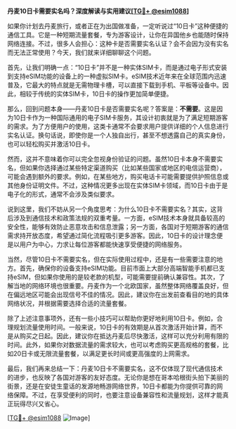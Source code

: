 **丹麦10日卡需要实名吗？深度解读与实用建议[[TG💪+ @esim1088](https://t.me/s/esim1088)]**

如果你计划去丹麦旅行，或者正在为出国做准备，一定听说过“10日卡”这种便捷的通信工具。它是一种短期流量套餐，专为游客设计，让你在异国他乡也能随时保持网络连接。不过，很多人会担心：这种卡是否需要实名认证？会不会因为没有实名而无法正常使用？今天，我们就来详细聊聊这个问题。

首先，让我们明确一点：“10日卡”并不是一种实体SIM卡，而是通过电子形式安装到支持eSIM功能的设备上的一种虚拟SIM卡。eSIM技术近年来在全球范围内迅速普及，它最大的特点就是无需物理卡槽，可以直接下载到手机、平板等设备中。因此，相较于传统的实体SIM卡，10日卡的操作更加简单便捷。

那么，回到问题本身——丹麦10日卡是否需要实名呢？答案是：**不需要**。这是因为10日卡作为一种国际通用的电子SIM卡服务，其设计初衷就是为了满足短期游客的需求。为了方便用户的使用，这类卡通常不会要求用户提供详细的个人信息进行实名认证。换句话说，即使你是一个人独自出行，甚至不想透露自己的真实身份，也可以轻松购买并激活10日卡。

然而，这并不意味着你可以完全忽视身份验证的问题。虽然10日卡本身不需要实名，但如果你选择通过某些特定渠道购买（比如某些国家或地区的电信运营商），可能会遇到额外的要求。例如，在某些地方，购买电话卡可能需要提供护照信息或其他身份证明文件。不过，这种情况更多出现在实体SIM卡领域，而10日卡由于是电子化的形式，通常不会涉及类似要求。

说到这里，我们不妨从另一个角度思考：为什么10日卡不需要实名？其实，这背后涉及到通信技术和政策法规的双重考量。一方面，eSIM技术本身就具备较高的安全性，能够有效防止恶意攻击和信息泄露；另一方面，各国对于短期游客的通信需求持开放态度，希望通过简化流程吸引更多游客。因此，10日卡的设计理念便是以用户为中心，力求让每位游客都能快速享受便捷的网络服务。

当然，尽管10日卡不需要实名，但在实际使用过程中，还是有一些需要注意的地方。首先，确保你的设备支持eSIM功能。目前市面上大部分高端智能手机都已支持eSIM，但如果你使用的是较老款的机型，可能需要提前确认兼容性。其次，了解当地的网络环境也很重要。丹麦作为一个北欧国家，虽然整体网络覆盖良好，但在偏远地区可能会出现信号不佳的情况。因此，建议你在出发前查看目的地的具体网络状况，并根据需要选择合适的流量套餐。

除了上述注意事项外，还有一些小技巧可以帮助你更好地利用10日卡。例如，合理规划流量使用时间。一般来说，10日卡的有效期是从首次激活开始计算，而不是从购买之日起。因此，建议你在抵达丹麦后尽快激活，这样可以充分利用有限的时间。此外，如果你对数据流量的需求较大，也可以考虑购买更高规格的套餐，比如20日卡或无限流量套餐，以满足更长时间或更高强度的上网需求。

最后，我们再来总结一下：丹麦10日卡不需要实名，这不仅体现了现代通信技术的进步，也反映了各国对游客的友好态度。无论你是想在哥本哈根街头拍下美丽的街景，还是在安徒生童话的发源地畅游网络世界，10日卡都能为你提供可靠的网络保障。不过，在享受便利的同时，也要注意设备兼容性和流量规划，这样才能真正玩得尽兴又省心。

[[TG💪+ @esim1088](https://t.me/s/esim1088) ![Image](https://i.postimg.cc/4NQfJmqS/Snipaste-2025-05-13-00-14-12.png)]